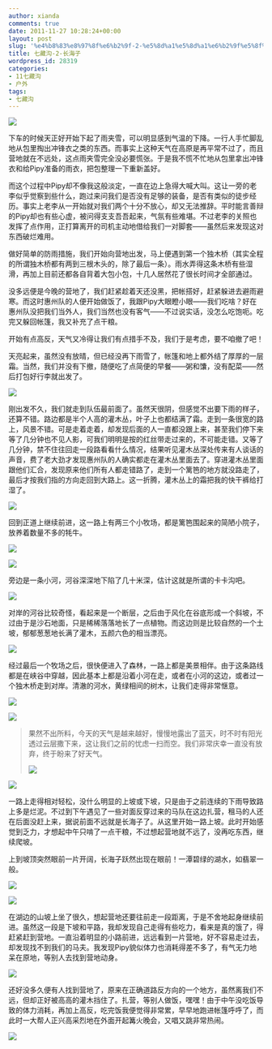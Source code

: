 ```yaml
---
author: xianda
comments: true
date: 2011-11-27 10:28:24+00:00
layout: post
slug: '%e4%b8%83%e8%97%8f%e6%b2%9f-2-%e5%8d%a1%e5%8d%a1%e6%b2%9f%e5%8f%a3%e8%87%b3%e9%95%bf%e6%b5%b7%e5%ad%90%e8%90%a5%e5%9c%b0'
title: 七藏沟-2-长海子
wordpress_id: 28319
categories:
- 11七藏沟
- 户外
tags:
- 七藏沟
---
```


 

![](http://pic.yupoo.com/wxda/By7blLWm/medish.jpg)

 

下车的时候天正好开始下起了雨夹雪，可以明显感到气温的下降。一行人手忙脚乱地从包里掏出冲锋衣之类的东西。而事实上这种天气在高原是再平常不过了，而且营地就在不远处，这点雨夹雪完全没必要慌张。于是我不慌不忙地从包里拿出冲锋衣和给Pipy准备的雨衣，把包整理一下重新盖好。

 

而这个过程中Pipy却不像我这般淡定，一直在边上急得大喊大叫。这让一旁的老李似乎觉察到些什么，跑过来问我们是否没有足够的装备，是否有类似的徒步经历。事实上老李从一开始就对我们两个十分不放心，却又无法推辞。平时能言善辩的Pipy却也有些心虚，被问得支支吾吾起来，气氛有些难堪。不过老李的关照也发挥了点作用，正打算离开的司机主动地借给我们一对脚套——虽然后来发现这对东西破烂难用。

 

做好简单的防雨措施，我们开始向营地出发，马上便遇到第一个独木桥（其实全程的所谓独木桥都有两到三根木头的，除了最后一条）。雨水弄得这条木桥有些湿滑，再加上目前还都各自背着大包小包，十几人居然花了很长时间才全部通过。

 

没多远便是今晚的营地了，我们赶紧趁着天还没黑，把帐搭好，赶紧躲进去避雨避寒。而这时惠州队的人便开始做饭了，我跟Pipy大眼瞪小眼——我们吃啥？好在惠州队没把我们当外人，我们当然也没有客气——不过说实话，没怎么吃饱呃。吃完又躲回帐篷，我又补充了点干粮。

 

开始有点高反，天气又冷得让我们有点措手不及，我们于是考虑，要不咱撤了吧！

 <!-- more -->      

天亮起来，虽然没有放晴，但已经没再下雨雪了，帐篷和地上都外结了厚厚的一层霜。当然，我们并没有下撤，随便吃了点简便的早餐——粥和馕，没有配菜——然后打包好行李就出发了。

 

![](http://pic.yupoo.com/wxda/By7aS0KP/medish.jpg)

 

刚出发不久，我们就走到队伍最前面了。虽然天很阴，但感觉不出要下雨的样子，还算不错。路边都是半个人高的灌木丛，叶子上也都结满了霜。走到一条很宽的路上，风景不错。可是走着走着，却发现后面的人一直都没跟上来，甚至我们停下来等了几分钟也不见人影，可我们明明是按的红丝带走过来的，不可能走错。又等了几分钟，禁不住往回走一段路看看什么情况，结果听见灌木丛深处传来有人谈话的声音，费了老大劲才发现惠州队的人确实都走在灌木丛里面去了。穿进灌木丛里面跟他们汇合，发现原来他们所有人都走错路了，走到一个篱笆的地方就没路走了，最后才按我们指的方向走回到大路上。这一折腾，灌木丛上的霜把我的快干裤给打湿了。

 

![](http://pic.yupoo.com/wxda/By7aUsRB/medish.jpg)

 

回到正道上继续前进，这一路上有两三个小牧场，都是篱笆围起来的简陋小院子，放养着数量不多的牦牛。

 

![](http://pic.yupoo.com/wxda/BsoLQXsp/medish.jpg)

             

![](http://pic.yupoo.com/wxda/By7b2Jv0/medish.jpg)

 

旁边是一条小河，河谷深深地下陷了几十米深，估计这就是所谓的卡卡沟吧。

 

![](http://pic.yupoo.com/wxda/By7aXq55/medish.jpg)

 

对岸的河谷比较奇怪，看起来是一个断层，之后由于风化在谷底形成一个斜坡，不过由于是沙石地面，只是稀稀落落地长了一点植物。而这边则是比较自然的一个土坡，郁郁葱葱地长满了灌木，五颜六色的相当漂亮。

 

![](http://pic.yupoo.com/wxda/BsoLUU99/medish.jpg)

 

经过最后一个牧场之后，很快便进入了森林，一路上都是美景相伴。由于这条路线都是在峡谷中穿越，因此基本上都是沿着小河在走，或者在小河的这边，或者过一个独木桥走到对岸。清澈的河水，黄绿相间的树木，让我们走得非常惬意。

 

![](http://pic.yupoo.com/wxda/BsoM24S1/medish.jpg)

   

![](http://pic.yupoo.com/wxda/By7b9wRI/medish.jpg)

                         

>   
> 
> 果然不出所料，今天的天气是越来越好，慢慢地露出了蓝天，时不时有阳光透过云层撒下来，这让我们之前的忧虑一扫而空。我们非常庆幸一直没有放弃，终于盼来了好天气。
> 
>    
> 
> ![](http://pic.yupoo.com/wxda/By7bcwW1/medish.jpg)

 

![](http://pic.yupoo.com/wxda/BsoMraCf/medish.jpg)

 

一路上走得相对轻松，没什么明显的上坡或下坡，只是由于之前连续的下雨导致路上多是烂泥。不过到下午遇见了一些对面反穿过来的马队在这边扎营，租马的人还在后面没赶上来，据说前面不远就是长海子了。从这里开始一路上坡。此时开始感觉到乏力，才想起中午只啃了一点干粮，不过想起营地就不远了，没再吃东西，继续爬坡。

 

上到坡顶突然眼前一片开阔，长海子跃然出现在眼前！一潭碧绿的湖水，如翡翠一般。

 

![](http://pic.yupoo.com/wxda/By7biVVu/medish.jpg)

     

![](http://pic.yupoo.com/wxda/BsoMAlet/medish.jpg)

 

在湖边的山坡上坐了很久，想起营地还要往前走一段距离，于是不舍地起身继续前进。虽然这一段是下坡和平路，我却发现自己走得有些吃力，看来是真的饿了，得赶紧赶到营地。一直沿着明显的小路前进，远远看到一片营地，好不容易走过去，却发现找不到我们的马夫。我发现Pipy貌似体力也消耗得差不多了，有气无力地呆在原地，等别人去找到营地动身。

 

![](http://pic.yupoo.com/wxda/BsoMGnPg/medish.jpg)

 

还好没多久便有人找到营地了，原来在正确道路反方向的一个地方，虽然离我们不远，但却正好被高高的灌木挡住了。扎营，等别人做饭，嘿嘿！由于中午没吃饭导致的体力消耗，再加上高反，吃完饭我便觉得非常累，早早地跑进帐篷呼呼了，而此时一大帮人正兴高采烈地在外面开起篝火晚会，又唱又跳非常热闹。

 

![](http://pic.yupoo.com/wxda/BsoMIfnA/medish.jpg)
